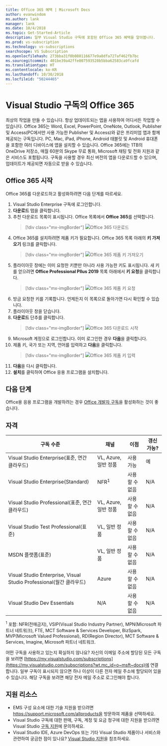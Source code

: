 ```yaml
---
title: Office 365 혜택 | Microsoft Docs
author: evanwindom
ms.author: lank
manager: lank
ms.date: 10/4/2018
ms.topic: Get-Started-Article
description: 일부 Visual Studio 구독에 포함된 Office 365 혜택을 알아봅니다.
ms.prod: vs-subscription
ms.technology: vs-subscriptions
searchscope: VS Subscription
ms.openlocfilehash: 273bba31f0b080116677e9a8dfa727af462fb7bc
ms.sourcegitcommit: 401be39a42ffe007593528b5bba62583ca9fcafd
ms.translationtype: HT
ms.contentlocale: ko-KR
ms.lasthandoff: 10/30/2018
ms.locfileid: "50244465"
---
```

# <a name="office-365-in-visual-studio-subscriptions"></a>Visual Studio 구독의 Office 365

최상의 작업을 만들 수 있습니다. 항상 업데이트되는 앱을 사용하여 어디서든 작업할 수 있습니다. Office 365는 Word, Excel, PowerPoint, OneNote, Outlook, Publisher 및 Access(PC에서만 사용 가능한 Publisher 및 Access)와 같은 프리미엄 앱과 함께 제공되는 구독입니다. PC, Mac, iPad, iPhone, Android 태블릿 및 Android 휴대폰을 포함한 여러 디바이스에 앱을 설치할 수 있습니다. Office 365에는 1TB의 OneDrive 저장소, 매월 60분의 Skype 무료 통화, Microsoft 채팅 및 전화 지원과 같은 서비스도 포함됩니다. 구독을 사용할 경우 최신 버전의 앱을 다운로드할 수 있으며, 업데이트가 제공되면 자동으로 받을 수 있습니다.

## <a name="getting-started-with-office-365"></a>Office 365 시작

Office 365를 다운로드하고 활성화하려면 다음 단계를 따르세요.
1. Visual Studio Enterprise 구독에 로그인합니다.  
2. **다운로드** 탭을 클릭합니다.
3. 추천 다운로드 목록이 표시됩니다. Office 목록에서 **Office 365**를 선택합니다. 
   > [!div class="mx-imgBorder"]
   > ![Office 365 다운로드](_img/vs-office365/vs-office365-downloads.png)
0. Office 365를 설치하려면 제품 키가 필요합니다.  Office 365 목록 아래의 **키 가져오기** 링크를 클릭합니다.
   > [!div class="mx-imgBorder"]
   > ![Office 365 제품 키 가져오기](_img/vs-office365/vs-office365-get-key.png)
0. 플라이아웃 창에는 이미 요청한 키뿐만 아니라 사용 가능한 키도 표시됩니다.  새 키를 얻으려면 **Office Professional Pllus 2019** 목록 아래에서 **키 요청**을 클릭합니다.
   > [!div class="mx-imgBorder"]
   > ![Office 365 제품 키 요청](_img/vs-office365/vs-office365-claim-key.png)
0. 방금 요청한 키를 기록합니다. 언제든지 이 목록으로 돌아가면 다시 확인할 수 있습니다.
0. 플라이아웃 창을 닫습니다.
0. **다운로드** 단추를 클릭합니다. 
   > [!div class="mx-imgBorder"]
   > ![Office 365 다운로드 시작](_img/vs-office365/vs-office365-download-button.png)
0. Microsoft 계정으로 로그인합니다. 이미 로그인한 경우 **다음**을 클릭합니다.
0. 제품 키, 국가 또는 지역, 언어를 입력하고 **다음**을 클릭합니다.
   > [!div class="mx-imgBorder"]
   > ![Office 365 제품 키 입력](_img/vs-office365/vs-office365-enter-key.png)
0. **다음**을 다시 클릭합니다.
0. **설치**를 클릭하여 Office 응용 프로그램을 설치합니다. 

## <a name="next-steps"></a>다음 단계

Office용 응용 프로그램을 개발하려는 경우 [Office 개발자 구독](vs-office-dev.md)을 활성화하는 것이 좋습니다.


## <a name="eligibility"></a>자격

| 구독 수준                                                 |     채널                                            | 이점                                                          | 갱신 가능?    |
|--------------------------------------------------------------------|---------------------------------------------------------|------------------------------------------------------------------|---------------|
| Visual Studio Enterprise(표준, 연간 클라우드)   | VL, Azure, 일반 정품| 사용 가능       |  예          |
| Visual Studio Enterprise(Standard)   | NFR<sup>1</sup> | 사용할 수 없음       |  N/A          |
| Visual Studio Professional(표준, 연간 클라우드) | VL, Azure, 일반 정품                                       | 사용할 수 없음                                                            |  N/A          |
| Visual Studio Test Professional(표준)                         | VL, 일반 정품                                              | 사용할 수 없음                                             |  N/A          |
| MSDN 플랫폼(표준)                                          | VL, 일반 정품                                              | 사용할 수 없음                                              |  N/A          |
| Visual Studio Enterprise, Visual Studio Professional(월간 클라우드) | Azure | 사용할 수 없음 | N/A |
| Visual Studio Dev Essentials | N/A  | 사용할 수 없음 |N/A |

<sup>1</sup> 포함: NFR(전매금지), VSIP(Visual Studio Industry Partner), MPN(Microsoft 파트너 네트워크), FTE, MCT Software & Services Developer, BizSpark, MVP(Microsoft Valued Professional), RD(Region Director), MCT Software & Services, Imagine, Microsoft 파트너 네트워크.

어떤 구독을 사용하고 있는지 확실하지 않나요?  자신의 이메일 주소에 할당된 모든 구독을 보려면 [https://my.visualstudio.com/subscriptions](https://my.visualstudio.com/subscriptions?wt.mc_id=o~msft~docs)에 연결합니다. 일부 구독이 표시되지 않으면 하나 이상이 다른 전자 메일 주소에 할당되어 있을 수 있습니다.  해당 구독을 보려면 해당 전자 메일 주소로 로그인해야 합니다.

## <a name="support-resources"></a>지원 리소스
-  EMS 구성 요소에 대한 기술 지원을 받으려면 https://support.microsoft.com/allproducts을 방문하여 제품을 선택하세요.
-  Visual Studio 구독에 대한 판매, 구독, 계정 및 요금 청구에 대한 지원을 받으려면 Visual Studio [구독 지원](https://visualstudio.microsoft.com/subscriptions/support/)에 문의하세요.
-  Visual Studio IDE, Azure DevOps 또는 기타 Visual Studio 제품이나 서비스와 관련하여 궁금한 점이 있나요?  [Visual Studio 지원](https://visualstudio.microsoft.com/support/)을 참조하세요.